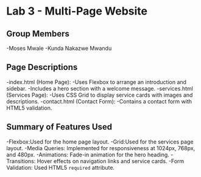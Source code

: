 # Lab 3 - Multi-Page Website

## Group Members

-Moses Mwale
-Kunda Nakazwe Mwandu

## Page Descriptions

-index.html (Home Page):
-Uses Flexbox to arrange an introduction and sidebar.
-Includes a hero section with a welcome message.
-services.html (Services Page):
-Uses CSS Grid to display service cards with images and descriptions.
-contact.html (Contact Form):
-Contains a contact form with HTML5 validation.

## Summary of Features Used

-Flexbox:Used for the home page layout.
-Grid:Used for the services page layout.
-Media Queries: Implemented for responsiveness at 1024px, 768px, and 480px.
-Animations: Fade-in animation for the hero heading.
-Transitions: Hover effects on navigation links and service cards.
-Form Validation: Used HTML5 `required` attribute.